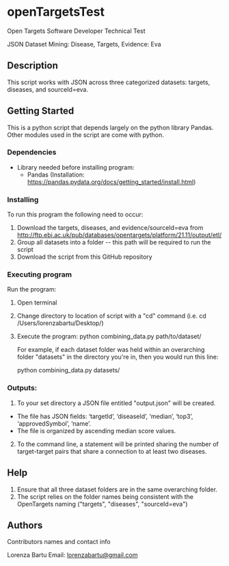 # openTargetsTest
Open Targets Software Developer Technical Test

JSON Dataset Mining: Disease, Targets, Evidence: Eva

## Description

This script works with JSON across three categorized datasets: targets, diseases, and sourceId=eva. 

## Getting Started

This is a python script that depends largely on the python library Pandas. 
Other modules used in the script are come with python. 

### Dependencies

* Library needed before installing program: 
   - Pandas (Installation: https://pandas.pydata.org/docs/getting_started/install.html) 



### Installing

To run this program the following need to occur: 
	
  1. Download the targets, diseases, and evidence/sourceId=eva from 
	   http://ftp.ebi.ac.uk/pub/databases/opentargets/platform/21.11/output/etl/
  2. Group all datasets into a folder -- this path will be required to run the script
  3. Download the script from this GitHub repository

### Executing program

Run the program: 
	
  1. Open terminal 
	
  2. Change directory to location of script with a "cd" command (i.e. cd /Users/lorenzabartu/Desktop/)
	
  3. Execute the program: 
		 python combining_data.py path/to/dataset/	
     
     For example, if each dataset folder was held within an overarching folder "datasets" 
     in the directory you're in, then you would run this line: 
     
     python combining_data.py datasets/	
    

### Outputs: 

1. To your set directory a JSON file entitled "output.json" will be created. 
- The file has JSON fields: ‘targetId’, ‘diseaseId’, ‘median’, ‘top3’, ‘approvedSymbol’, ‘name’.
- The file is organized by ascending median score values. 
2. To the command line, a statement will be printed sharing the number of target-target pairs that share a connection to at least two diseases.
## Help

1. Ensure that all three dataset folders are in the same overarching folder. 
2. The script relies on the folder names being consistent with the OpenTargets naming ("targets", "diseases", "sourceId=eva")

## Authors

Contributors names and contact info

Lorenza Bartu
Email: lorenzabartu@gmail.com

